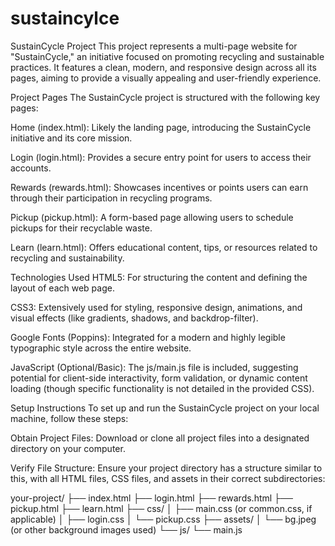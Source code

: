 # sustaincylce

SustainCycle Project
This project represents a multi-page website for "SustainCycle," an initiative focused on promoting recycling and sustainable practices. It features a clean, modern, and responsive design across all its pages, aiming to provide a visually appealing and user-friendly experience.

Project Pages
The SustainCycle project is structured with the following key pages:

Home (index.html): Likely the landing page, introducing the SustainCycle initiative and its core mission.

Login (login.html): Provides a secure entry point for users to access their accounts.

Rewards (rewards.html): Showcases incentives or points users can earn through their participation in recycling programs.

Pickup (pickup.html): A form-based page allowing users to schedule pickups for their recyclable waste.

Learn (learn.html): Offers educational content, tips, or resources related to recycling and sustainability.

Technologies Used
HTML5: For structuring the content and defining the layout of each web page.

CSS3: Extensively used for styling, responsive design, animations, and visual effects (like gradients, shadows, and backdrop-filter).

Google Fonts (Poppins): Integrated for a modern and highly legible typographic style across the entire website.

JavaScript (Optional/Basic): The js/main.js file is included, suggesting potential for client-side interactivity, form validation, or dynamic content loading (though specific functionality is not detailed in the provided CSS).

Setup Instructions
To set up and run the SustainCycle project on your local machine, follow these steps:

Obtain Project Files:
Download or clone all project files into a designated directory on your computer.

Verify File Structure:
Ensure your project directory has a structure similar to this, with all HTML files, CSS files, and assets in their correct subdirectories:

your-project/
├── index.html
├── login.html
├── rewards.html
├── pickup.html
├── learn.html
├── css/
│   ├── main.css (or common.css, if applicable)
│   ├── login.css
│   └── pickup.css
├── assets/
│   └── bg.jpeg (or other background images used)
└── js/
    └── main.js
